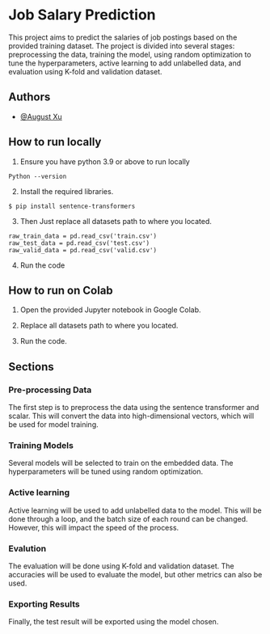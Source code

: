 # Job Salary Prediction
This project aims to predict the salaries of job postings based on the provided training dataset. The project is divided into several stages: preprocessing the data, training the model, using random optimization to tune the hyperparameters, active learning to add unlabelled data, and evaluation using K-fold and validation dataset.



## Authors

- [@August Xu](https://github.com/AugustRushG)


## How to run locally
1. Ensure you have python 3.9 or above to run locally 
```
Python --version
```
2. Install the required libraries.

```
$ pip install sentence-transformers
```

3. Then Just replace all datasets path to where you located.
```
raw_train_data = pd.read_csv('train.csv')
raw_test_data = pd.read_csv('test.csv')
raw_valid_data = pd.read_csv('valid.csv')
```
4. Run the code
## How to run on Colab
1. Open the provided Jupyter notebook in Google Colab.

2. Replace all datasets path to where you located.

3. Run the code.

## Sections
### Pre-processing Data
The first step is to preprocess the data using the sentence transformer and scalar. This will convert the data into high-dimensional vectors, which will be used for model training.
### Training Models
Several models will be selected to train on the embedded data. The hyperparameters will be tuned using random optimization.
### Active learning
Active learning will be used to add unlabelled data to the model. This will be done through a loop, and the batch size of each round can be changed. However, this will impact the speed of the process.
### Evalution
The evaluation will be done using K-fold and validation dataset. The accuracies will be used to evaluate the model, but other metrics can also be used.
### Exporting Results
Finally, the test result will be exported using the model chosen.